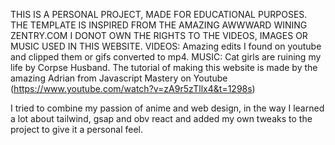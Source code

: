 THIS IS A PERSONAL PROJECT, MADE FOR EDUCATIONAL PURPOSES.
THE TEMPLATE IS INSPIRED FROM THE AMAZING AWWWARD WINING ZENTRY.COM
I DONOT OWN THE RIGHTS TO THE VIDEOS, IMAGES OR MUSIC USED IN THIS WEBSITE. 
VIDEOS: Amazing edits I found on  youtube and clipped them or gifs converted to mp4.
MUSIC: Cat girls are ruining my life by Corpse Husband. 
The tutorial of making this website is made by the amazing Adrian from Javascript Mastery on Youtube (https://www.youtube.com/watch?v=zA9r5zTllx4&t=1298s)

I tried to combine my passion of anime and web design, in the way I learned a lot about tailwind, gsap and obv react and added my own tweaks to the project to give it a personal feel. 